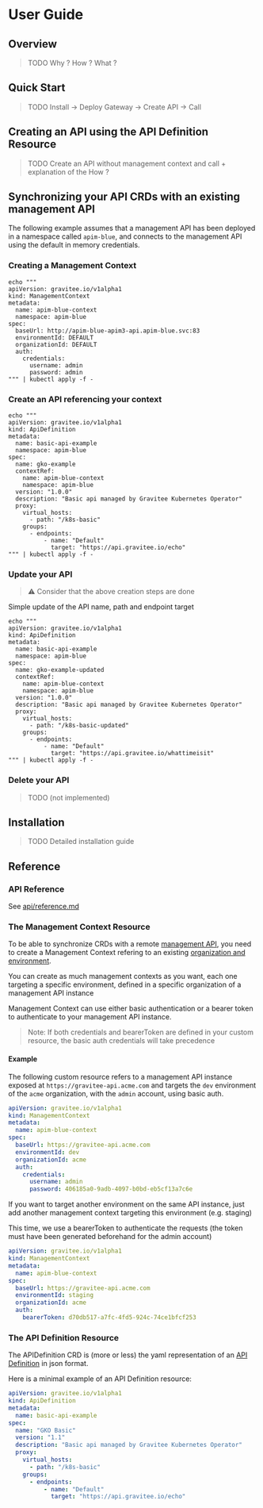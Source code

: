 # User Guide

## Overview

> TODO Why ? How ? What ?

## Quick Start

> TODO Install -> Deploy Gateway -> Create API -> Call

## Creating an API using the API Definition Resource

> TODO Create an API without management context and call + explanation of the How ?

## Synchronizing your API CRDs with an existing management API

The following example assumes that a management API has been deployed in a namespace called `apim-blue`, and connects to the management API using the default in memory credentials. 

### Creating a Management Context

```shell
echo """
apiVersion: gravitee.io/v1alpha1
kind: ManagementContext
metadata:
  name: apim-blue-context
  namespace: apim-blue
spec:
  baseUrl: http://apim-blue-apim3-api.apim-blue.svc:83
  environmentId: DEFAULT
  organizationId: DEFAULT
  auth:
    credentials:
      username: admin
      password: admin
""" | kubectl apply -f -
```

### Create an API referencing your context

```shell
echo """
apiVersion: gravitee.io/v1alpha1
kind: ApiDefinition
metadata:
  name: basic-api-example
  namespace: apim-blue
spec:
  name: gko-example
  contextRef: 
    name: apim-blue-context
    namespace: apim-blue
  version: "1.0.0"
  description: "Basic api managed by Gravitee Kubernetes Operator"
  proxy:
    virtual_hosts:
      - path: "/k8s-basic"
    groups:
      - endpoints:
          - name: "Default"
            target: "https://api.gravitee.io/echo"
""" | kubectl apply -f -
```

### Update your API

> ⚠️ Consider that the above creation steps are done

Simple update of the API name, path and endpoint target

```shell
echo """
apiVersion: gravitee.io/v1alpha1
kind: ApiDefinition
metadata:
  name: basic-api-example
  namespace: apim-blue
spec:
  name: gko-example-updated
  contextRef: 
    name: apim-blue-context
    namespace: apim-blue
  version: "1.0.0"
  description: "Basic api managed by Gravitee Kubernetes Operator"
  proxy:
    virtual_hosts:
      - path: "/k8s-basic-updated"
    groups:
      - endpoints:
          - name: "Default"
            target: "https://api.gravitee.io/whattimeisit"
""" | kubectl apply -f -
```

### Delete your API

> TODO (not implemented)

## Installation

> TODO Detailed installation guide

## Reference

### API Reference

See [api/reference.md](api/reference.md)

### The Management Context Resource

To be able to synchronize CRDs with a remote [management API](https://docs.gravitee.io/apim/3.x/apim_overview_architecture.html), you need to create a Management Context refering to an existing [organization and environment](https://docs.gravitee.io/am/current/am_adminguide_organizations_and_environments.html).

You can create as much management contexts as you want, each one targeting a specific environment, defined in a specific organization of a management API instance

Management Context can use either basic authentication or a bearer token to authenticate to your management API instance.

> Note: If both credentials and bearerToken are defined in your custom resource, the basic auth credentials will take precedence

#### Example

The following custom resource refers to a management API instance exposed at `https://gravitee-api.acme.com` and targets the `dev` environment of the `acme` organization, with the `admin` account, using basic auth.

```yaml
apiVersion: gravitee.io/v1alpha1
kind: ManagementContext
metadata:
  name: apim-blue-context
spec:
  baseUrl: https://gravitee-api.acme.com
  environmentId: dev 
  organizationId: acme
  auth:
    credentials:
      username: admin
      password: 406185a0-9adb-4097-b0bd-eb5cf13a7c6e
```

If you want to target another environment on the same API instance, just add another 
management context targeting this environment (e.g. staging)

This time, we use a bearerToken to authenticate the requests (the token must have been generated beforehand for the admin account)

```yaml
apiVersion: gravitee.io/v1alpha1
kind: ManagementContext
metadata:
  name: apim-blue-context
spec:
  baseUrl: https://gravitee-api.acme.com
  environmentId: staging 
  organizationId: acme
  auth:
    bearerToken: d70db517-a7fc-4fd5-924c-74ce1bfcf253
```

### The API Definition Resource

The APIDefinition CRD is (more or less) the yaml representation of an [API Definition](https://docs.gravitee.io/apim/3.x/apim_publisherguide_create_apis.html#import_an_existing_api_definition) in json format.

Here is a minimal example of an API Definition resource:

```yaml
apiVersion: gravitee.io/v1alpha1
kind: ApiDefinition
metadata:
  name: basic-api-example
spec:
  name: "GKO Basic"
  version: "1.1"
  description: "Basic api managed by Gravitee Kubernetes Operator"
  proxy:
    virtual_hosts:
      - path: "/k8s-basic"
    groups:
      - endpoints:
          - name: "Default"
            target: "https://api.gravitee.io/echo"
```
